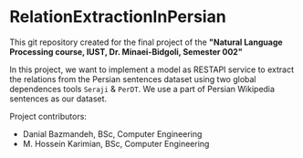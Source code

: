 # RelationExtractionInPersian
This git repository created for the final project of the **"Natural Language Processing course, IUST, Dr. Minaei-Bidgoli, Semester 002"**

In this project, we want to implement a model as RESTAPI service to extract the relations from the Persian sentences dataset using two global dependences tools `Seraji` & `PerDT`. We use a part of Persian Wikipedia sentences as our dataset.

Project contributors: 

* Danial Bazmandeh, BSc, Computer Engineering
* M. Hossein Karimian, BSc, Computer Engineering
